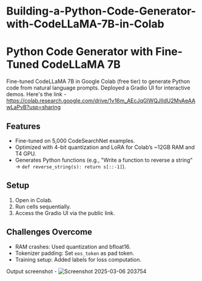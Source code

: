 # Building-a-Python-Code-Generator-with-CodeLLaMA-7B-in-Colab

# Python Code Generator with Fine-Tuned CodeLLaMA 7B
Fine-tuned CodeLLaMA 7B in Google Colab (free tier) to generate Python code from natural language prompts. Deployed a Gradio UI for interactive demos.
Here's the link - https://colab.research.google.com/drive/1v16m_AEcJqGlWQJIIdU2MvAeAAwLaPvB?usp=sharing

## Features
- Fine-tuned on 5,000 CodeSearchNet examples.
- Optimized with 4-bit quantization and LoRA for Colab’s ~12GB RAM and T4 GPU.
- Generates Python functions (e.g., "Write a function to reverse a string" → `def reverse_string(s): return s[::-1]`).

## Setup
1. Open in Colab.
2. Run cells sequentially.
3. Access the Gradio UI via the public link.

## Challenges Overcome
- RAM crashes: Used quantization and bfloat16.
- Tokenizer padding: Set `eos_token` as pad token.
- Training setup: Added labels for loss computation.

Output screenshot - 
![Screenshot 2025-03-06 203754](https://github.com/user-attachments/assets/1ca468ed-28b4-4c50-aa6c-e574fcd7597a)
